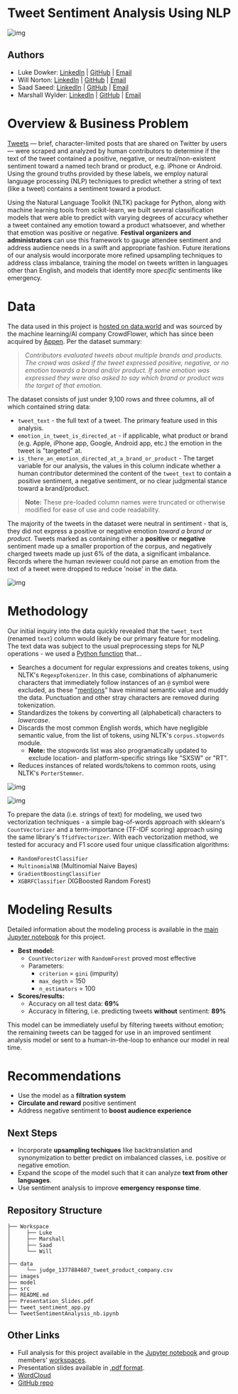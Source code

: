 # Tweet Sentiment Analysis Using NLP

![img](images/SplashHeader.png)

## Authors

- Luke Dowker: 
[LinkedIn](https://www.linkedin.com/in/luke-dowker/) |
[GitHub](https://github.com/toastdeini) |
[Email](mailto:lhdowker@gmail.com)
- Will Norton: 
[LinkedIn](https://www.linkedin.com/in/william-norton-jr-43232745/) |
[GitHub](https://github.com/Noptov) |
[Email](mailto:noptov52@yahoo.com)
- Saad Saeed: 
[LinkedIn](https://www.linkedin.com/in/saadsaeed85/) |
[GitHub](https://github.com/ssaeed85) |
[Email](mailto:saadsaeed85@gmail.com)
- Marshall Wylder: 
[LinkedIn](https://www.linkedin.com/in/marshall-wylder-172582159/) |
[GitHub](https://github.com/MarshallWylder) |
[Email](mailto:marshall.wylder@gmail.com)

# Overview & Business Problem

[Tweets](https://help.twitter.com/en/using-twitter/types-of-tweets) — brief, character-limited posts that are shared on Twitter by users — were scraped and analyzed by human contributors to determine if the text of the tweet contained a positive, negative, or neutral/non-existent sentiment toward a named tech brand or product, e.g. iPhone or Android. Using the ground truths provided by these labels, we employ natural language processing (NLP) techniques to predict whether a string of text (like a tweet) contains a sentiment toward a product. 

Using the Natural Language Toolkit (NLTK) package for Python, along with machine learning tools from scikit-learn, we built several classification models that were able to predict with varying degrees of accuracy whether a tweet contained any emotion toward a product whatsoever, and whether that emotion was positive or negative. **Festival organizers and administrators** can use this framework to gauge attendee sentiment and address audience needs in a swift and appropriate fashion. Future iterations of our analysis would incorporate more refined upsampling techniques to address class imbalance, training the model on tweets written in languages other than English, and models that identify more *specific* sentiments like emergency.

# Data

The data used in this project is [hosted on data.world](https://data.world/crowdflower/brands-and-product-emotions) and was sourced by the machine learning/AI company CrowdFlower, which has since been acquired by [Appen](https://appen.com/datasets-resource-center/). Per the dataset summary:

> *Contributors evaluated tweets about multiple brands and products. The crowd was asked if the tweet expressed positive, negative, or no emotion towards a brand and/or product. If some emotion was expressed they were also asked to say which brand or product was the target of that emotion.*

The dataset consists of just under 9,100 rows and three columns, all of which contained string data:
- `tweet_text` - the full text of a tweet. The primary feature used in this analysis.
- `emotion_in_tweet_is_directed_at` - if applicable, what product or brand (e.g. Apple, iPhone app, Google, Android app, etc.) the emotion in the tweet is "targeted" at.
- `is_there_an_emotion_directed_at_a_brand_or_product` - The target variable for our analysis, the values in this column indicate whether a human contributor determined the content of the `tweet_text` to contain a positive sentiment, a negative sentiment, or no clear judgmental stance toward a brand/product.

> **Note:** These pre-loaded column names were truncated or otherwise modified for ease of use and code readability.

The majority of the tweets in the dataset were neutral in sentiment - that is, they did not express a positive or negative emotion *toward a brand or product*. Tweets marked as containing either a **positive** or **negative** sentiment made up a smaller proportion of the corpus, and negatively charged tweets made up just 6% of the data, a significant imbalance. Records where the human reviewer could not parse an emotion from the text of a tweet were dropped to reduce 'noise' in the data.

![img](images/Sentiment_Distribution.jpg)

# Methodology

Our initial inquiry into the data quickly revealed that the `tweet_text` (renamed `text`) column would likely be our primary feature for modeling. The text data was subject to the usual preprocessing steps for NLP operations - we used a [Python function](src/documentParser.py) that...

- Searches a document for regular expressions and creates tokens, using NLTK's `RegexpTokenizer`. In this case, combinations of alphanumeric characters that immediately follow instances of an `@` symbol were excluded, as these "[mentions](https://en.wikipedia.org/wiki/Mention_(blogging)#@_(At_sign))" have minimal semantic value and muddy the data. Punctuation and other stray characters are removed during tokenization.
- Standardizes the tokens by converting all (alphabetical) characters to *lowercase*.
- Discards the most common English words, which have negligible semantic value, from the list of tokens, using NLTK's `corpus.stopwords` module.
    - **Note:** the stopwords list was also programatically updated to exclude location- and platform-specific strings like "SXSW" or "RT".
- Reduces instances of related words/tokens to common roots, using NLTK's `PorterStemmer`.

![img](images/WordFreq_preSW.jpg)

![img](images/WordFreq_postSW.jpg)

To prepare the data (i.e. strings of text) for modeling, we used two vectorization techniques - a simple bag-of-words approach with sklearn's `CountVectorizer` and a term-importance (TF-IDF scoring) approach using the same library's `TfidfVectorizer`. With each vectorization method, we tested for accuracy and F1 score used four unique classification algorithms:
- `RandomForestClassifier`
- `MultinomialNB` (Multinomial Naive Bayes)
- `GradientBoostingClassifier`
- `XGBRFClassifier` (XGBoosted Random Forest)


# Modeling Results

Detailed information about the modeling process is available in the [main Jupyter notebook](TweetSentimentAnalysis_nb.ipynb) for this project.

- **Best model:**
    - `CountVectorizer` with `RandomForest` proved most effective
    - Parameters:
        - `criterion` = `gini` (impurity)
        - `max_depth` = 150
        - `n_estimators` = 100
- **Scores/results:**
    - Accuracy on all test data: **69%**
    - Accuracy in filtering, i.e. predicting tweets **without** sentiment: **89%**

This model can be immediately useful by filtering tweets without emotion; the remaining tweets can be tagged for use in an improved sentiment analysis model or sent to a human-in-the-loop to enhance our model in real time.

# Recommendations

- Use the model as a **filtration system**
- **Circulate and reward** positive sentiment
- Address negative sentiment to **boost audience experience**

## Next Steps

- Incorporate **upsampling techiques** like backtranslation and synonymization to better predict on imbalanced classes, i.e. positive or negative emotion.
- Expand the scope of the model such that it can analyze **text from other languages**.
- Use sentiment analysis to improve **emergency response time**.

## Repository Structure
```
├── Workspace  
│     ├── Luke
│     ├── Marshall
│     ├── Saad
│     └── Will
│
├── data
│     └── judge_1377884607_tweet_product_company.csv
├── images
├── model
├── src
├── README.md
├── Presentation_Slides.pdf
├── tweet_sentiment_app.py
└── TweetSentimentAnalysis_nb.ipynb
```

## Other Links

- Full analysis for this project available in the [Jupyter notebook](TweetSentimentAnalysis_nb.ipynb) and group members' [workspaces](./Workspace).
- Presentation slides available in [.pdf format](Presentation_Slides.pdf).
- [WordCloud]()
- [GitHub repo]()